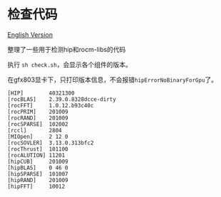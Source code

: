 # 检查代码

[English Version](README.md)

整理了一些用于检测hip和rocm-libs的代码

执行 `sh check.sh`，会显示各个组件的版本。

在gfx803显卡下，只打印版本信息，不会报错`hipErrorNoBinaryForGpu`了。

```
[HIP]        40321300
[rocBLAS]    2.39.0.8328dcce-dirty
[rocFFT]     1.0.12.b93c40c
[rocPRIM]    201009
[rocRAND]    201009
[rocSPARSE]  102002
[rccl]       2804
[MIOpen]     2 12 0
[rocSOVLER]  3.13.0.313bfc2
[rocThrust]  101100
[rocALUTION] 11201
[hipCUB]     201009
[hipBLAS]    0 46 0
[hipSPARSE]  101007
[hipRAND]    201009
[hipFFT]     10012

```

